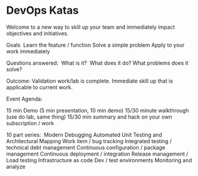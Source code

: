 # DevOps Katas


Welcome to a new way to skill up your team and immediately impact objectives and initiatives.  

Goals  
Learn the feature / function
Solve a simple problem
Apply to your work immediately

Questions answered:  What is it?  What does it do? What problems does it solve?


Outcome: Validation work/lab is complete.
Immediate skill up that is applicable to current work.

Event Agenda:

15 min Demo (5 min presentation, 10 min demo)
15/30 minute walkthrough (use do lab, same thing)
15/30 min summary and hack on your own subscription / work


10 part series:  
Modern Debugging
Automated Unit Testing and Architectural Mapping
Work item / bug tracking
Integrated testing / technical debt management
Continuous configuration / package management
Continuous deployment / integration
Release management / Load testing
Infrastructure as code
Dev / test environments
Monitoring and analyze





















